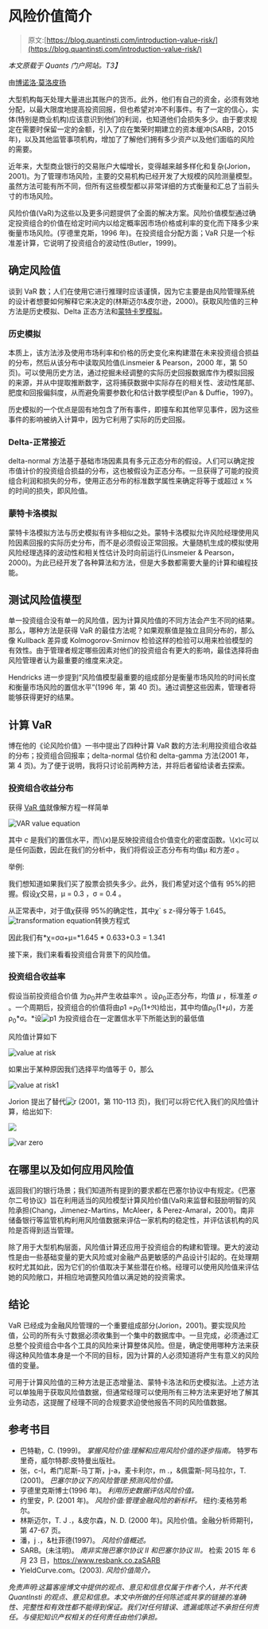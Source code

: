 # 风险价值简介

> 原文:[https://blog.quantinsti.com/introduction-value-risk/](https://blog.quantinsti.com/introduction-value-risk/)

*本文原载于 Quants 门户网站。T3】*

由[博诺洛·莫洛皮扬](https://www.linkedin.com/in/bonolo-molopyane-001a5a73/)

大型机构每天处理大量进出其账户的货币。此外，他们有自己的资金，必须有效地分配，以最大限度地提高投资回报，但也希望对冲不利事件。有了一定的信心，实体(特别是商业机构)应该意识到他们的利润，也知道他们会损失多少。由于要求规定在需要时保留一定的金额，引入了应在繁荣时期建立的资本缓冲(SARB，2015 年)，以及其他监管事项机构，增加了了解他们拥有多少资产以及他们面临的风险的需要。

近年来，大型商业银行的交易账户大幅增长，变得越来越多样化和复杂(Jorion，2001)。为了管理市场风险，主要的交易机构已经开发了大规模的风险测量模型。虽然方法可能有所不同，但所有这些模型都以非常详细的方式衡量和汇总了当前头寸的市场风险。

风险价值(VaR)为这些以及更多问题提供了全面的解决方案。风险价值模型通过确定投资组合的价值在给定时间内以给定概率因市场价格或利率的变化而下降多少来衡量市场风险。(亨德里克斯，1996 年)。在投资组合分配方面；VaR 只是一个标准差计算，它说明了投资组合的波动性(Butler，1999)。

## **确定风险值**

谈到 VaR 数；人们在使用它进行推理时应该谨慎，因为它主要是由风险管理系统的设计者想要如何解释它来决定的(林斯迈尔&皮尔逊，2000)。获取风险值的三种方法是历史模拟、Delta 正态方法和[蒙特卡罗模拟](https://blog.quantinsti.com/monte-carlo-simulation/)。

### **历史模拟**

本质上，该方法涉及使用市场利率和价格的历史变化来构建潜在未来投资组合损益的分布，然后从该分布中读取风险值(Linsmeier & Pearson，2000 年，第 50 页)。可以使用历史方法，通过挖掘未经调整的实际历史回报数据库作为模拟回报的来源，并从中提取推断数字，这将捕获数据中实际存在的相关性、波动性尾部、肥度和回报偏斜度，从而避免需要参数化和估计数学模型(Pan & Duffie，1997)。

历史模拟的一个优点是固有地包含了所有事件，即撞车和其他罕见事件，因为这些事件的影响被纳入计算中，因为它利用了实际的历史回报。

### **Delta-正常接近**

delta-normal 方法基于基础市场因素具有多元正态分布的假设。人们可以确定按市值计价的投资组合损益的分布，这也被假设为正态分布。一旦获得了可能的投资组合利润和损失的分布，使用正态分布的标准数学属性来确定将等于或超过 x %的时间的损失，即风险值。

### **蒙特卡洛模拟**

蒙特卡洛模拟方法与历史模拟有许多相似之处。蒙特卡洛模拟允许风险经理使用风险因素回报的实际历史分布，而不是必须假设正常回报。大量随机生成的模拟使用风险经理选择的波动性和相关性估计及时向前运行(Linsmeier & Pearson，2000)。为此已经开发了各种算法和方法，但是大多数都需要大量的计算和编程技能。

## **测试风险值模型**

单一投资组合没有单一的风险值，因为计算风险值的不同方法会产生不同的结果。那么，哪种方法是获得 VaR 的最佳方法呢？如果观察值是独立且同分布的，那么像 Kullback 差异或 Kolmogorov-Smirnov 检验这样的检验可以用来检验模型的有效性。由于管理者规定哪些因素对他们的投资组合有更大的影响，最佳选择将由风险管理者认为最重要的维度来决定。

Hendricks 进一步提到“风险值模型最重要的组成部分是衡量市场风险的时间长度和衡量市场风险的置信水平”(1996 年，第 40 页)。通过调整这些因素，管理者将能够获得更好的结果。

## **计算 VaR**

博在他的《论风险价值》一书中提出了四种计算 VaR 数的方法:利用投资组合收益的分布；投资组合回报率；delta-normal 估价和 delta-gamma 方法(2001 年，第 4 页)。为了便于说明，我将只讨论前两种方法，并将后者留给读者去探索。

### **投资组合收益分布**

获得 [VaR 值](https://blog.quantinsti.com/calculating-value-at-risk-in-excel-python)就像解方程一样简单

![VAR value equation](../Images/1c28c66d058a43a07e0c856ed4e227c7.png)

其中 *c* 是我们的置信水平，而\\(*x*)是反映投资组合价值变化的密度函数。\\(*x*)c可以是任何函数，因此在我们的分析中，我们将假设正态分布有均值μ 和方差σ 。

举例:

我们想知道如果我们买了股票会损失多少。此外，我们希望对这个值有 95%的把握。假设*χ*交易，μ = 0.3 ，σ = 0.4 。

从正常表中，对于值*χ*获得 95%的确定性，其中*χ*` s z-得分等于 1.645。![transformation equation](../Images/93c05daa8e2d19234fe73217bb6d82ad.png)转换方程式

因此我们有*χ=σα+μ=*1.645 * 0.633+0.3 = 1.341

接下来，我们来看看投资组合背景下的风险值。

### **投资组合收益率**

假设当前投资组合价值 为ρ<sub>0</sub>并产生收益率ℜ 。设ρ<sub>0</sub>正态分布，均值 *μ* ，标准差 *σ* 。一个周期后，投资组合的价值将由ρ1 =ρ<sub>0</sub>(1+ℜ)给出，其中均值ρ<sub>0</sub>(1+*μ*)，方差ρ<sub>0</sub>*σ。*设![p1](../Images/6e53feb625c72b5610eaf4869c449875.png)  为投资组合在一定置信水平下所能达到的最低值

风险值计算如下

![value at risk](../Images/61b67d9e86cd41553233f1c6d058fdb1.png)

如果出于某种原因我们选择平均值等于 0，那么

![value at risk1](../Images/cc68c82756f49b7123f481185ad545e6.png)

Jorion 提出了替代![r](../Images/ee0f41c5a1008bce37c75b36bfd39ba9.png)   (2001，第 110-113 页)，我们可以将它代入我们的风险值计算，给出如下:

![](../Images/cd1e5c0a3bdb736e19d185741e0c5bce.png)

![var zero](../Images/67cd01290bfb01589431a6a55aa521a6.png)

## **在哪里以及如何应用风险值**

返回我们的银行场景；我们知道所有提到的要求都在巴塞尔协议中有规定。《巴塞尔二号协议》旨在利用适当的风险模型计算风险价值(VaR)来监督和鼓励明智的风险承担(Chang，Jimenez-Martins，McAleer，& Perez-Amaral，2001)。南非储备银行等监管机构利用风险值数据来评估一家机构的稳定性，并评估该机构的风险是否得到适当管理。

除了用于大型机构层面，风险值计算还应用于投资组合的构建和管理。更大的波动性是由一些基础变量的更大风险或对金融产品更敏感的产品设计引起的。在处理期权时尤其如此，因为它们的价值取决于某些潜在价格。经理可以使用风险值来评估她的风险敞口，并相应地调整风险值以满足她的投资需求。

## **结论**

VaR 已经成为金融风险管理的一个重要组成部分(Jorion，2001)。要实现风险值，公司的所有头寸数据必须收集到一个集中的数据库中。一旦完成，必须通过汇总整个投资组合中各个工具的风险来计算整体风险。但是，确定使用哪种方法来获得这种风险值本身是一个不同的目标，因为计算的人必须知道将产生有意义的风险值的变量。

可用于计算风险值的三种方法是正态增量法、蒙特卡洛法和历史模拟法。上述方法可以单独用于获取风险值数据，但通常经理可以使用所有三种方法来更好地了解其业务动态，这提醒了经理不同的合规要求迫使他报告不同的风险值数据。

## **参考书目**

*   巴特勒，C. (1999)。 *掌握风险价值:理解和应用风险价值的逐步指南。* 特罗布里奇，威尔特郡:皮特曼出版社。
*   张，c-l，希门尼斯-马丁斯，j-a，麦卡利尔，m .，&佩雷斯-阿马拉尔，T. (2001)。 *巴塞尔协议下的风险管理:预测风险价值。*
*   亨德里克斯博士(1996 年)。 *利用历史数据评估风险价值。*
*   约里安，P. (2001 年)。 *风险价值:管理金融风险的新标杆。* 纽约:麦格劳希尔。
*   林斯迈尔，T. J .，&皮尔森，N. D. (2000 年)。风险价值。金融分析师期刊，第 47-67 页。
*   潘，j .，&杜菲德(1997)。 *风险价值概述。*
*   SARB。(未注明)。 *南非实施巴塞尔协议 II 和巴塞尔协议 III。* 检索 2015 年 6 月 23 日，https://www.resbank.co.zaSARB
*   YieldCurve.com。(2003). *风险价值简介。*

*免责声明:这篇客座博文中提供的观点、意见和信息仅属于作者个人，并不代表 QuantInsti 的观点、意见和信息。本文中所做的任何陈述或共享的链接的准确性、完整性和有效性都不能得到保证。我们对任何错误、遗漏或陈述不承担任何责任。与侵犯知识产权相关的任何责任由他们承担。*